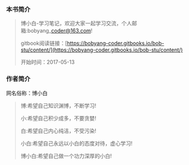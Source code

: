 ### 本书简介

> 博小白-学习笔记，欢迎大家一起学习交流，个人邮箱:bobyang\_coder@163.com!
>
> gitbook阅读链接：[https://bobyang-coder.gitbooks.io/bob-stu/content/](https://bobyang-coder.gitbooks.io/bob-stu/content/)
>
> 开始时间：2017-05-13

### 作者简介

网名俗称：博小白

> 博:希望自己知识渊博，不断学习!
>
> 小:希望自己积少成多，不要贪婪!
>
> 白:希望自己内心纯洁，不受污染!
>
> 小白:希望自己永远以小白的态度对待，虚心学习!
>
> 博小白:希望自己做一个功力深厚的小白!



